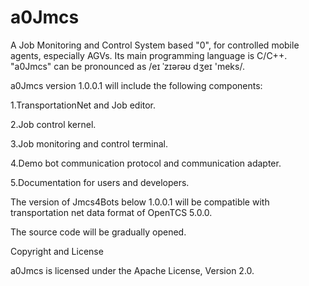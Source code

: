 # a0Jmcs
A Job Monitoring and Control System based "0", for controlled mobile agents, especially AGVs.
Its main programming language is C/C++.
"a0Jmcs" can be pronounced as /eɪ ˈzɪərəʊ dʒeɪ 'meks/.


a0Jmcs version 1.0.0.1 will include the following components:

1.TransportationNet and Job editor.

2.Job control kernel.

3.Job monitoring and control terminal.

4.Demo bot communication protocol and communication adapter.

5.Documentation for users and developers.

The version of Jmcs4Bots below 1.0.0.1 will be compatible with transportation net data format of OpenTCS 5.0.0.

The source code will be gradually opened.


Copyright and License

a0Jmcs is licensed under the Apache License, Version 2.0.
